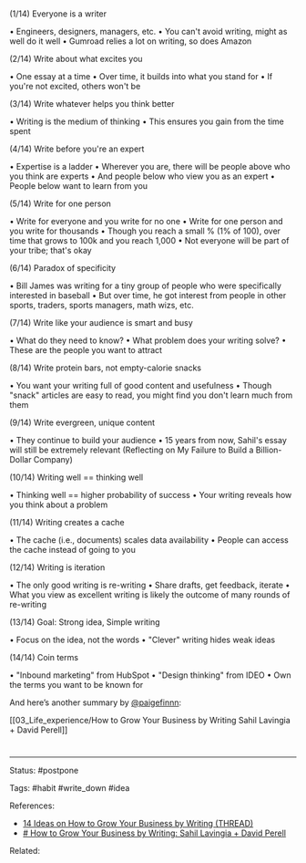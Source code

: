 #

(1/14) Everyone is a writer

• Engineers, designers, managers, etc.
• You can't avoid writing, might as well do it well
• Gumroad relies a lot on writing, so does Amazon


(2/14) Write about what excites you

• One essay at a time
• Over time, it builds into what you stand for
• If you're not excited, others won't be

(3/14) Write whatever helps you think better

• Writing is the medium of thinking
• This ensures you gain from the time spent

(4/14) Write before you're an expert

• Expertise is a ladder
• Wherever you are, there will be people above who you think are experts
• And people below who view you as an expert
• People below want to learn from you

(5/14) Write for one person

• Write for everyone and you write for no one
• Write for one person and you write for thousands
• Though you reach a small % (1% of 100), over time that grows to 100k and you reach 1,000
• Not everyone will be part of your tribe; that's okay

(6/14) Paradox of specificity

• Bill James was writing for a tiny group of people who were specifically interested in baseball
• But over time, he got interest from people in other sports, traders, sports managers, math wizs, etc.

(7/14) Write like your audience is smart and busy

• What do they need to know? 
• What problem does your writing solve?
• These are the people you want to attract



(8/14) Write protein bars, not empty-calorie snacks

• You want your writing full of good content and usefulness
• Though "snack" articles are easy to read, you might find you don't learn much from them


(9/14) Write evergreen, unique content

• They continue to build your audience
• 15 years from now, Sahil's essay will still be extremely relevant (Reflecting on My Failure to Build a Billion-Dollar Company)


(10/14) Writing well == thinking well

• Thinking well == higher probability of success
• Your writing reveals how you think about a problem


(11/14) Writing creates a cache

• The cache (i.e., documents) scales data availability 
• People can access the cache instead of going to you


(12/14) Writing is iteration

• The only good writing is re-writing
• Share drafts, get feedback, iterate
• What you view as excellent writing is likely the outcome of many rounds of re-writing

(13/14) Goal: Strong idea, Simple writing

• Focus on the idea, not the words
• "Clever" writing hides weak ideas


(14/14) Coin terms

• "Inbound marketing" from HubSpot
• "Design thinking" from IDEO
• Own the terms you want to be known for

And here’s another summary by [@paigefinnn](https://twitter.com/paigefinnn):

[[03_Life_experience/How to Grow Your Business by Writing Sahil Lavingia + David Perell]]


# 

---
Status: #postpone 

Tags: #habit #write_down #idea

References:
- [14 Ideas on How to Grow Your Business by Writing (THREAD)](https://twitter.com/eugeneyan/status/1256828194755235840)
- [# How to Grow Your Business by Writing: Sahil Lavingia + David Perell](https://www.youtube.com/watch?v=grXrGaT7DLw)

Related:
